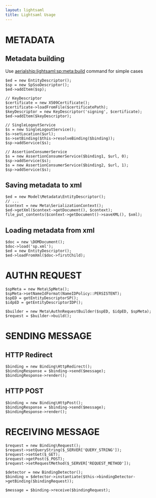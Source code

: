 ```yaml
---
layout: lightsaml
title: Lightsaml Usage
---
```


METADATA
========

Metadata building
-----------------

Use [aerialship:lightsaml:sp:meta:build](command-sp-metadata-build) command for simple cases

    $ed = new EntityDescriptor();
    $sp = new SpSsoDescriptor();
    $ed->addItem($sp);

    // KeyDescriptor
    $certificate = new X509Certificate();
    $certificate->loadFromFile($certificatePath);
    $keyDescriptor = new KeyDescriptor('signing', $certificate);
    $ed->addItem($keyDescriptor);

    // SingleLogoutService
    $s = new SingleLogoutService();
    $s->setLocation($url);
    $s->setBinding($this->resolveBinding($binding));
    $sp->addService($s);

    // AssertionConsumerService
    $s = new AssertionConsumerService($binding1, $url, 0);
    $sp->addService($s);
    $s = new AssertionConsumerService($binding2, $url, 1);
    $sp->addService($s);


Saving metadata to xml
----------------------

    $ed = new Model\Metadata\EntityDescriptor();
    // ...
    $context = new Meta\SerializationContext();
    $ed->getXml($context->getDocument(), $context);
    file_put_contents($context->getDocument()->saveXML(), $xml);


Loading metadata from xml
-------------------------

    $doc = new \DOMDocument();
    $doc->load('sp.xml');
    $ed = new EntityDescriptor();
    $ed->loadFromXml($doc->firstChild);



AUTHN REQUEST
=============

    $spMeta = new Meta\SpMeta();
    $spMeta->setNameIdFormat(NameIDPolicy::PERSISTENT);
    $spED = getEntityDescriptorSP();
    $idpED = getEntityDescriptorIDP();

    $builder = new Meta\AuthnRequestBuilder($spED, $idpED, $spMeta);
    $request = $builder->build();



SENDING MESSAGE
===============

HTTP Redirect
-------------

    $binding = new Binding\HttpRedirect();
    $bindingResponse = $binding->send($message);
    $bindingResponse->render();

HTTP POST
---------

    $binding = new Binding\HttpPost();
    $bindingResponse = $binding->send($message);
    $bindingResponse->render();



RECEIVING MESSAGE
=================

    $request = new Binding\Request();
    $request->setQueryString($_SERVER['QUERY_STRING']);
    $request->setGet($_GET);
    $request->getPost($_POST);
    $request->setRequestMethod($_SERVER['REQUEST_METHOD']);

    $detector = new BindingDetector();
    $binding = $detector->instantiate($this->bindingDetector->getBinding($bindingRequest));

    $message = $binding->receive($bindingRequest);
